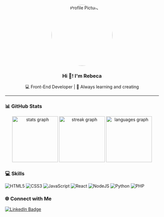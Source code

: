 <div align="center">
  <img src="https://scontent.cdninstagram.com/v/t51.82787-15/570362130_18089411498500634_8176830732038459195_n.webp?_nc_cat=101&ig_cache_key=Mzc1Mjc0MDgwODY2NDYzOTA1NQ%3D%3D.3-ccb1-7&ccb=1-7&_nc_sid=58cdad&efg=eyJ2ZW5jb2RlX3RhZyI6InhwaWRzLjE0NDB4MTQ0MC5zZHIuQzIifQ%3D%3D&_nc_ohc=VZevhR9BgxoQ7kNvwHRCOwV&_nc_oc=AdkUXO5nlbFdyYiWQbNa9rr-GDJhstixt9n9qPJ1l_5dY7WMQIq53odBxGs2Lcfis5WuK2Y2IFJ2unUHLTcO4c_f&_nc_ad=z-m&_nc_cid=0&_nc_zt=23&_nc_ht=scontent.cdninstagram.com&_nc_gid=NruDnQIfq94uF1fjaH-0oA&oh=00_AfcQ8Nmz96sE7qwcMu0DCqRJuROTbqcF02zbxqXAYTRkfg&oe=6905659C" width="200" height="200" style="border-radius: 50%;" alt="Profile Picture" />
  
  ### Hi 👋! I'm <b>Rebeca</b>
  <p>💻 Front-End Developer | 🌱 Always learning and creating</p>
</div>

---

### 📊 GitHub Stats

<div align="center">

  <img src="https://github-readme-stats.vercel.app/api?username=rebecaCaroba&theme=dark" height="150" alt="stats graph" />
  <img src="https://nirzak-streak-stats.vercel.app/?user=rebecaCaroba&theme=dark&hide_border=false" height="150" alt="streak graph" />
  <img src="https://github-readme-stats.vercel.app/api/top-langs/?username=rebecaCaroba&theme=dark&hide_border=false&include_all_commits=true&count_private=true&layout=compact" height="150" alt="languages graph" />

</div>

### 💻 Skills

![HTML5](https://img.shields.io/badge/html5-%23E34F26.svg?style=for-the-badge&logo=html5&logoColor=white)
![CSS3](https://img.shields.io/badge/css3-%231572B6.svg?style=for-the-badge&logo=css3&logoColor=white)
![JavaScript](https://img.shields.io/badge/javascript-%23323330.svg?style=for-the-badge&logo=javascript&logoColor=%23F7DF1E)
![React](https://img.shields.io/badge/react-%2320232a.svg?style=for-the-badge&logo=react&logoColor=%2361DAFB)
![NodeJS](https://img.shields.io/badge/node.js-6DA55F?style=for-the-badge&logo=node.js&logoColor=white)
![Python](https://img.shields.io/badge/python-3670A0?style=for-the-badge&logo=python&logoColor=ffdd54)
![PHP](https://img.shields.io/badge/php-%23777BB4.svg?style=for-the-badge&logo=php&logoColor=white)


### 🌐 Connect with Me
<a href="https://www.linkedin.com/in/rebeca-caroba/" target="_blank">
  <img src="https://img.shields.io/badge/LinkedIn-0077B5?style=for-the-badge&logo=linkedin&logoColor=white" alt="LinkedIn Badge"/>
</a>
